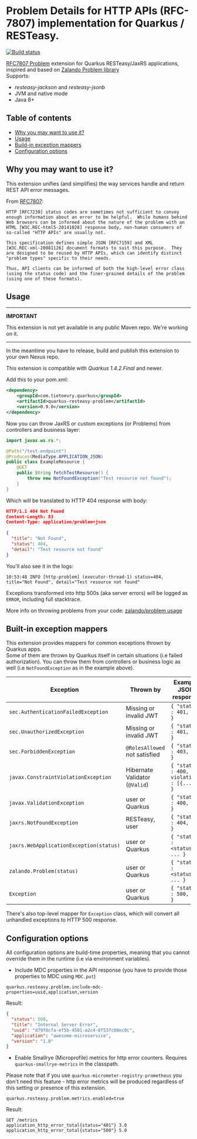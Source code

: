 # Problem Details for HTTP APIs (RFC-7807) implementation for Quarkus / RESTeasy.

[![Build status](https://github.com/TietoEVRY-DataPlatforms/quarkus-resteasy-problem/actions/workflows/maven-full.yaml/badge.svg)](https://github.com/TietoEVRY-DataPlatforms/quarkus-resteasy-problem/actions)

[RFC7807 Problem](https://tools.ietf.org/html/rfc7807) extension for Quarkus RESTeasy/JaxRS applications, inspired and based on [Zalando Problem library](https://github.com/zalando/problem) \
Supports:
- _resteasy-jackson_ and _resteasy-jsonb_
- JVM and native mode
- Java 8+

## Table of contents
* [Why you may want to use it?](#why-you-may-want-to-use-it)
* [Usage](#usage)
* [Build-in exception mappers](#built-in-exception-mappers)
* [Configuration options](#configuration-options)

## Why you may want to use it?
This extension unifies (and simplifies) the way services handle and return REST API error messages.

From [RFC7807](https://tools.ietf.org/html/rfc7807):
```
HTTP [RFC7230] status codes are sometimes not sufficient to convey
enough information about an error to be helpful.  While humans behind
Web browsers can be informed about the nature of the problem with an
HTML [W3C.REC-html5-20141028] response body, non-human consumers of
so-called "HTTP APIs" are usually not.

This specification defines simple JSON [RFC7159] and XML
[W3C.REC-xml-20081126] document formats to suit this purpose.  They
are designed to be reused by HTTP APIs, which can identify distinct
"problem types" specific to their needs.

Thus, API clients can be informed of both the high-level error class
(using the status code) and the finer-grained details of the problem
(using one of these formats).
```

## Usage

--- 

**IMPORTANT**

This extension is not yet available in any public Maven repo. We're working on it.

---

In the meantime you have to release, build and publish this extension to your own Nexus repo.

This extension is compatible with _Quarkus 1.4.2.Final_ and newer.

Add this to your pom.xml:
```xml
<dependency>
    <groupId>com.tietoevry.quarkus</groupId>
    <artifactId>quarkus-resteasy-problem</artifactId>
    <version>0.9.0</version>
</dependency>
```

Now you can throw JaxRS or custom exceptions (or Problems) from controllers and business layer:

```java
import javax.ws.rs.*;

@Path("/test-endpoint")
@Produces(MediaType.APPLICATION_JSON)
public class ExampleResource {
    @GET
    public String fetchTestResource() {
        throw new NotFoundException("Test resource not found");
    }
}
```

Which will be translated to HTTP 404 response with body:
```json
HTTP/1.1 404 Not Found
Content-Length: 83
Content-Type: application/problem+json
        
{
  "title": "Not Found",
  "status": 404,
  "detail": "Test resource not found"
}
```

You'll also see it in the logs:
```
10:53:48 INFO [http-problem] (executor-thread-1) status=404, title="Not Found", detail="Test resource not found"
```
Exceptions transformed into http 500s (aka server errors) will be logged as `ERROR`, including full stacktrace.

More info on throwing problems from your code: [zalando/problem usage](https://github.com/zalando/problem#usage)

## Built-in exception mappers
This extension provides mappers for common exceptions thrown by Quarkus apps.\
Some of them are thrown by Quarkus itself in certain situations (i.e failed authorization).
You can throw them from controllers or business logic as well (i.e `NotFoundException` as in the example above).

| Exception                                | Thrown by                     | Example JSON response                           |
|------------------------------------------|--------------------------------|------------------------------------------------|
| `sec.AuthenticationFailedException`      | Missing or invalid JWT         | `{ "status" : 401, ... }`                      |
| `sec.UnauthorizedException`              | Missing or invalid JWT         | `{ "status" : 401, ... }`                      |
| `sec.ForbiddenException`                 | `@RolesAllowed` not satisfied  | `{ "status" : 403, ... }`                      |
| `javax.ConstraintViolationException`     | Hibernate Validator (`@Valid`) | `{ "status" : 400, violations : [{...}] }`     |
| `javax.ValidationException`              | user or Quarkus                | `{ "status" : 400, ... }`                      |
| `jaxrs.NotFoundException`                | RESTeasy, user                 | `{ "status" : 404, ... }`                      |
| `jaxrs.WebApplicationException(status)`  | user or Quarkus                | `{ "status" : <status>, ... }`         |
| `zalando.Problem(status)`                | user or Quarkus                | `{ "status" : <status>, ... }`         |
| `Exception`                              | user or Quarkus                | `{ "status" : 500, ... }`                      |

There's also top-level mapper for `Exception` class, which will convert all unhandled exceptions to HTTP 500 response.

## Configuration options
All configuration options are build-time properties, meaning that you cannot override them in the runtime (i.e via environment variables).

- Include MDC properties in the API response (you have to provide those properties to MDC using `MDC.put`)
```
quarkus.resteasy.problem.include-mdc-properties=uuid,application,version
```
Result:
```json
{
  "status": 500,
  "title": "Internal Server Error",
  "uuid": "d79f8cfa-ef5b-4501-a2c4-8f537c08ec0c",
  "application": "awesome-microservice",
  "version": "1.0"
}
```

- Enable Smallrye (Microprofile) metrics for http error counters. Requires `quarkus-smallrye-metrics` in the classpath.

Please note that if you use `quarkus-micrometer-registry-prometheus` you don't need this feature - http error metrics will be produced regardless of this setting or presence of this extension.

```
quarkus.resteasy.problem.metrics.enabled=true
```
Result:
```
GET /metrics
application_http_error_total{status="401"} 3.0
application_http_error_total{status="500"} 5.0
```
